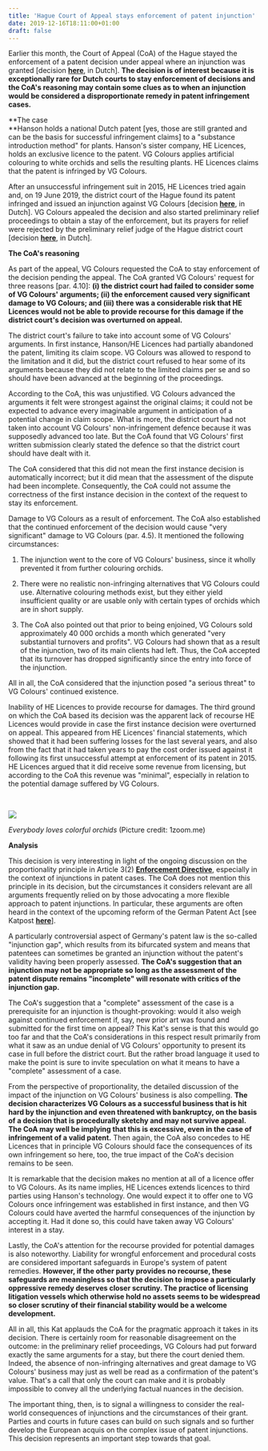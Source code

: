 ```yaml
---
title: 'Hague Court of Appeal stays enforcement of patent injunction'
date: 2019-12-16T18:11:00+01:00
draft: false
---
```


  

Earlier this month, the Court of Appeal (CoA) of the Hague stayed the enforcement of a patent decision under appeal where an injunction was granted \[decision [**here**](https://www.ie-forum.nl/artikelen/tenuitvoerlegging-bodemvonnis-langlopende-orchidee-zaak-geschorst), in Dutch\]. **The decision is of interest because it is exceptionally rare for Dutch courts to stay enforcement of decisions and the CoA's reasoning may contain some clues as to when an injunction would be considered a disproportionate remedy in patent infringement cases.**  
  
**The case  
**Hanson holds a national Dutch patent \[yes, those are still granted and can be the basis for successful infringement claims\] to a "substance introduction method" for plants. Hanson's sister company, HE Licences, holds an exclusive licence to the patent. VG Colours applies artificial colouring to white orchids and sells the resulting plants. HE Licences claims that the patent is infringed by VG Colours.  
  
After an unsuccessful infringement suit in 2015, HE Licences tried again and, on 19 June 2019, the district court of the Hague found its patent infringed and issued an injunction against VG Colours \[decision [**here**](https://uitspraken.rechtspraak.nl/inziendocument?id=ECLI:NL:RBDHA:2019:6407), in Dutch\]. VG Colours appealed the decision and also started preliminary relief proceedings to obtain a stay of the enforcement, but its prayers for relief were rejected by the preliminary relief judge of the Hague district court \[decision [**here**](https://www.ie-forum.nl/artikelen/vorderingen-staken-eindvonnis-afgewezen), in Dutch\].  
  
**The CoA's reasoning**  
  
As part of the appeal, VG Colours requested the CoA to stay enforcement of the decision pending the appeal. The CoA granted VG Colours' request for three reasons \[par. 4.10\]: **(i) the district court had failed to consider some of VG Colours' arguments; (ii) the enforcement caused very significant damage to VG Colours; and (iii) there was a considerable risk that HE Licences would not be able to provide recourse for this damage if the district court's decision was overturned on appeal.**  
  
The district court's failure to take into account some of VG Colours' arguments. In first instance, Hanson/HE Licences had partially abandoned the patent, limiting its claim scope. VG Colours was allowed to respond to the limitation and it did, but the district court refused to hear some of its arguments because they did not relate to the limited claims per se and so should have been advanced at the beginning of the proceedings.  
  
According to the CoA, this was unjustified. VG Colours advanced the arguments it felt were strongest against the original claims; it could not be expected to advance every imaginable argument in anticipation of a potential change in claim scope. What is more, the district court had not taken into account VG Colours' non-infringement defence because it was supposedly advanced too late. But the CoA found that VG Colours' first written submission clearly stated the defence so that the district court should have dealt with it.  
  
The CoA considered that this did not mean the first instance decision is automatically incorrect; but it did mean that the assessment of the dispute had been incomplete. Consequently, the CoA could not assume the correctness of the first instance decision in the context of the request to stay its enforcement.  
  
Damage to VG Colours as a result of enforcement. The CoA also established that the continued enforcement of the decision would cause "very significant" damage to VG Colours (par. 4.5). It mentioned the following circumstances: 

  

1.  The injunction went to the core of VG Colours' business, since it wholly prevented it from further colouring orchids.  
    
2.  There were no realistic non-infringing alternatives that VG Colours could use. Alternative colouring methods exist, but they either yield insufficient quality or are usable only with certain types of orchids which are in short supply.  
    
3.  The CoA also pointed out that prior to being enjoined, VG Colours sold approximately 40 000 orchids a month which generated "very substantial turnovers and profits". VG Colours had shown that as a result of the injunction, two of its main clients had left. Thus, the CoA accepted that its turnover has dropped significantly since the entry into force of the injunction. 

  
All in all, the CoA considered that the injunction posed "a serious threat" to VG Colours' continued existence.  
  
Inability of HE Licences to provide recourse for damages. The third ground on which the CoA based its decision was the apparent lack of recourse HE Licences would provide in case the first instance decision were overturned on appeal. This appeared from HE Licences' financial statements, which showed that it had been suffering losses for the last several years, and also from the fact that it had taken years to pay the cost order issued against it following its first unsuccessful attempt at enforcement of its patent in 2015. HE Licences argued that it did receive some revenue from licensing, but according to the CoA this revenue was "minimal", especially in relation to the potential damage suffered by VG Colours.

  
 

[![](https://1.bp.blogspot.com/-0xfLUZ18h5I/Xfe6TeXUEXI/AAAAAAAAAFM/soP57FEzCIgG2YMrxOFjN4txWfR7ZNVawCLcBGAsYHQ/s320/20191214%2BHague%2BCourt%2Bof%2BAppeal%2Bstays%2Benforcement%2Bof%2Bpatent%2Binjunction.jpg)](https://1.bp.blogspot.com/-0xfLUZ18h5I/Xfe6TeXUEXI/AAAAAAAAAFM/soP57FEzCIgG2YMrxOFjN4txWfR7ZNVawCLcBGAsYHQ/s1600/20191214%2BHague%2BCourt%2Bof%2BAppeal%2Bstays%2Benforcement%2Bof%2Bpatent%2Binjunction.jpg)

_Everybody loves colorful orchids_ (Picture credit: 1zoom.me)

  
**Analysis**  
  
This decision is very interesting in light of the ongoing discussion on the proportionality principle in Article 3(2) [**Enforcement Directive**](https://eur-lex.europa.eu/legal-content/EN/TXT/?uri=CELEX%3A32004L0048R%2801%29), especially in the context of injunctions in patent cases. The CoA does not mention this principle in its decision, but the circumstances it considers relevant are all arguments frequently relied on by those advocating a more flexible approach to patent injunctions. In particular, these arguments are often heard in the context of the upcoming reform of the German Patent Act \[see Katpost [**here**](https://ipkitten.blogspot.com/2019/10/industry-takes-stance-on-automatic.html)\].  
  
A particularly controversial aspect of Germany's patent law is the so-called "injunction gap", which results from its bifurcated system and means that patentees can sometimes be granted an injunction without the patent's validity having been properly assessed. **The CoA's suggestion that an injunction may not be appropriate so long as the assessment of the patent dispute remains "incomplete" will resonate with critics of the injunction gap.**  
  
The CoA's suggestion that a "complete" assessment of the case is a prerequisite for an injunction is thought-provoking: would it also weigh against continued enforcement if, say, new prior art was found and submitted for the first time on appeal? This Kat's sense is that this would go too far and that the CoA's considerations in this respect result primarily from what it saw as an undue denial of VG Colours' opportunity to present its case in full before the district court. But the rather broad language it used to make the point is sure to invite speculation on what it means to have a "complete" assessment of a case.  
  
From the perspective of proportionality, the detailed discussion of the impact of the injunction on VG Colours' business is also compelling. **The decision characterizes VG Colours as a successful business that is hit hard by the injunction and even threatened with bankruptcy, on the basis of a decision that is procedurally sketchy and may not survive appeal. The CoA may well be implying that this is excessive, even in the case of infringement of a valid patent.** Then again, the CoA also concedes to HE Licences that in principle VG Colours should face the consequences of its own infringement so here, too, the true impact of the CoA's decision remains to be seen.  
  
It is remarkable that the decision makes no mention at all of a licence offer to VG Colours. As its name implies, HE Licences extends licences to third parties using Hanson's technology. One would expect it to offer one to VG Colours once infringement was established in first instance, and then VG Colours could have averted the harmful consequences of the injunction by accepting it. Had it done so, this could have taken away VG Colours' interest in a stay.  
  
Lastly, the CoA's attention for the recourse provided for potential damages is also noteworthy. Liability for wrongful enforcement and procedural costs are considered important safeguards in Europe's system of patent remedies. **However, if the other party provides no recourse, these safeguards are meaningless so that the decision to impose a particularly oppressive remedy deserves closer scrutiny. The practice of licensing litigation vessels which otherwise hold no assets seems to be widespread so closer scrutiny of their financial stability would be a welcome development.**  
  
All in all, this Kat applauds the CoA for the pragmatic approach it takes in its decision. There is certainly room for reasonable disagreement on the outcome: in the preliminary relief proceedings, VG Colours had put forward exactly the same arguments for a stay, but there the court denied them. Indeed, the absence of non-infringing alternatives and great damage to VG Colours' business may just as well be read as a confirmation of the patent's value. That's a call that only the court can make and it is probably impossible to convey all the underlying factual nuances in the decision.  
  
The important thing, then, is to signal a willingness to consider the real-world consequences of injunctions and the circumstances of their grant. Parties and courts in future cases can build on such signals and so further develop the European acquis on the complex issue of patent injunctions. This decision represents an important step towards that goal.